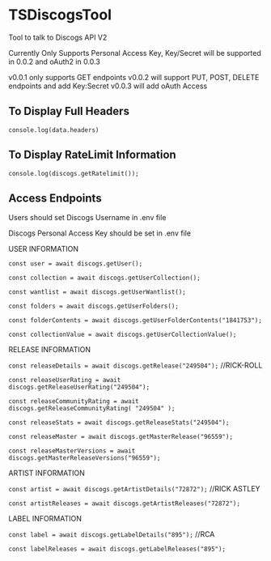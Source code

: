 # TSDiscogsTool

Tool to talk to Discogs API V2

Currently Only Supports Personal Access Key, Key/Secret will be supported in 0.0.2 and oAuth2 in 0.0.3

v0.0.1 only supports GET endpoints
v0.0.2 will support PUT, POST, DELETE endpoints and add Key:Secret
v0.0.3 will add oAuth Access

## To Display Full Headers

`console.log(data.headers)`

## To Display RateLimit Information

`console.log(discogs.getRatelimit());`

## Access Endpoints

Users should set Discogs Username in .env file

Discogs Personal Access Key should be set in .env file

USER INFORMATION

`const user = await discogs.getUser();`

`const collection = await discogs.getUserCollection();`

`const wantlist = await discogs.getUserWantlist();`

`const folders = await discogs.getUserFolders();`

`const folderContents = await discogs.getUserFolderContents("1841753");`

`const collectionValue = await discogs.getUserCollectionValue();`

RELEASE INFORMATION

`const releaseDetails = await discogs.getRelease("249504");` //RICK-ROLL

`const releaseUserRating = await discogs.getReleaseUserRating("249504");`

`const releaseCommunityRating = await discogs.getReleaseCommunityRating( "249504" );`

`const releaseStats = await discogs.getReleaseStats("249504");`

`const releaseMaster = await discogs.getMasterRelease("96559");`

`const releaseMasterVersions = await discogs.getMasterReleaseVersions("96559");`

ARTIST INFORMATION

`const artist = await discogs.getArtistDetails("72872");` //RICK ASTLEY

`const artistReleases = await discogs.getArtistReleases("72872");`

LABEL INFORMATION

`const label = await discogs.getLabelDetails("895");` //RCA

`const labelReleases = await discogs.getLabelReleases("895");`
